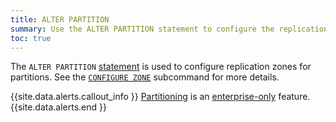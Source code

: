 ```yaml
---
title: ALTER PARTITION
summary: Use the ALTER PARTITION statement to configure the replication zone for a partition.
toc: true
---
```


The `ALTER PARTITION` [statement](sql-statements.html) is used to configure replication zones for partitions. See the [`CONFIGURE ZONE`](configure-zone.html) subcommand for more details.

{{site.data.alerts.callout_info }}
[Partitioning](partitioning.html) is an [enterprise-only](enterprise-licensing.html) feature.
{{site.data.alerts.end }}
